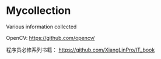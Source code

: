 # Mycollection
Various information collected

OpenCV: https://github.com/opencv/

程序员必修系列书籍： https://github.com/XiangLinPro/IT_book
